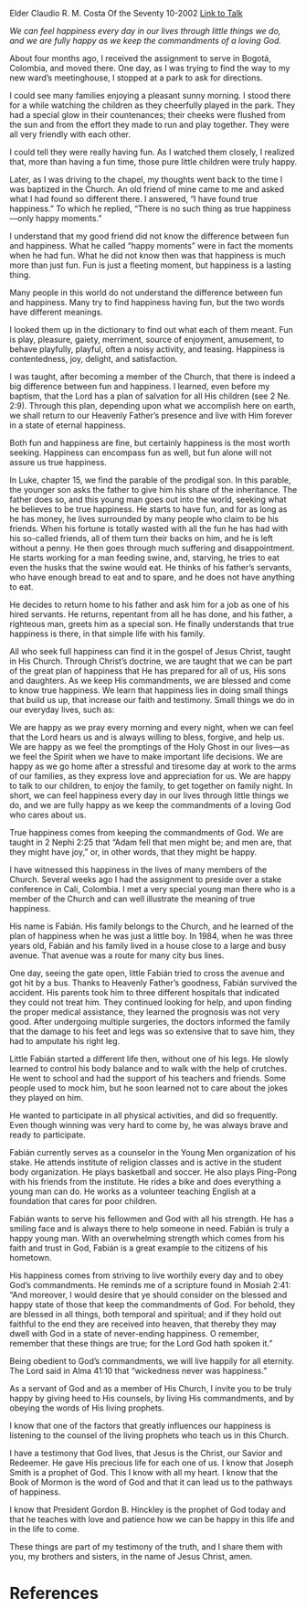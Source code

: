 Elder Claudio R. M. Costa
Of the Seventy
10-2002
[Link to Talk](https://www.churchofjesuschrist.org/study/general-conference/2002/10/fun-and-happiness?lang=eng)

_We can feel happiness every day in our lives through little things we do, and we are fully happy as we keep the commandments of a loving God._

About four months ago, I received the assignment to serve in Bogotá, Colombia, and moved there. One day, as I was trying to find the way to my new ward’s meetinghouse, I stopped at a park to ask for directions.

I could see many families enjoying a pleasant sunny morning. I stood there for a while watching the children as they cheerfully played in the park. They had a special glow in their countenances; their cheeks were flushed from the sun and from the effort they made to run and play together. They were all very friendly with each other.

I could tell they were really having fun. As I watched them closely, I realized that, more than having a fun time, those pure little children were truly happy.

Later, as I was driving to the chapel, my thoughts went back to the time I was baptized in the Church. An old friend of mine came to me and asked what I had found so different there. I answered, “I have found true happiness.” To which he replied, “There is no such thing as true happiness—only happy moments.”

I understand that my good friend did not know the difference between fun and happiness. What he called “happy moments” were in fact the moments when he had fun. What he did not know then was that happiness is much more than just fun. Fun is just a fleeting moment, but happiness is a lasting thing.

Many people in this world do not understand the difference between fun and happiness. Many try to find happiness having fun, but the two words have different meanings.

I looked them up in the dictionary to find out what each of them meant. Fun is play, pleasure, gaiety, merriment, source of enjoyment, amusement, to behave playfully, playful, often a noisy activity, and teasing. Happiness is contentedness, joy, delight, and satisfaction.

I was taught, after becoming a member of the Church, that there is indeed a big difference between fun and happiness. I learned, even before my baptism, that the Lord has a plan of salvation for all His children (see 2 Ne. 2:9). Through this plan, depending upon what we accomplish here on earth, we shall return to our Heavenly Father’s presence and live with Him forever in a state of eternal happiness.

Both fun and happiness are fine, but certainly happiness is the most worth seeking. Happiness can encompass fun as well, but fun alone will not assure us true happiness.

In Luke, chapter 15, we find the parable of the prodigal son. In this parable, the younger son asks the father to give him his share of the inheritance. The father does so, and this young man goes out into the world, seeking what he believes to be true happiness. He starts to have fun, and for as long as he has money, he lives surrounded by many people who claim to be his friends. When his fortune is totally wasted with all the fun he has had with his so-called friends, all of them turn their backs on him, and he is left without a penny. He then goes through much suffering and disappointment. He starts working for a man feeding swine, and, starving, he tries to eat even the husks that the swine would eat. He thinks of his father’s servants, who have enough bread to eat and to spare, and he does not have anything to eat.

He decides to return home to his father and ask him for a job as one of his hired servants. He returns, repentant from all he has done, and his father, a righteous man, greets him as a special son. He finally understands that true happiness is there, in that simple life with his family.

All who seek full happiness can find it in the gospel of Jesus Christ, taught in His Church. Through Christ’s doctrine, we are taught that we can be part of the great plan of happiness that He has prepared for all of us, His sons and daughters. As we keep His commandments, we are blessed and come to know true happiness. We learn that happiness lies in doing small things that build us up, that increase our faith and testimony. Small things we do in our everyday lives, such as:

We are happy as we pray every morning and every night, when we can feel that the Lord hears us and is always willing to bless, forgive, and help us. We are happy as we feel the promptings of the Holy Ghost in our lives—as we feel the Spirit when we have to make important life decisions. We are happy as we go home after a stressful and tiresome day at work to the arms of our families, as they express love and appreciation for us. We are happy to talk to our children, to enjoy the family, to get together on family night. In short, we can feel happiness every day in our lives through little things we do, and we are fully happy as we keep the commandments of a loving God who cares about us.

True happiness comes from keeping the commandments of God. We are taught in 2 Nephi 2:25 that “Adam fell that men might be; and men are, that they might have joy,” or, in other words, that they might be happy.

I have witnessed this happiness in the lives of many members of the Church. Several weeks ago I had the assignment to preside over a stake conference in Cali, Colombia. I met a very special young man there who is a member of the Church and can well illustrate the meaning of true happiness.

His name is Fabián. His family belongs to the Church, and he learned of the plan of happiness when he was just a little boy. In 1984, when he was three years old, Fabián and his family lived in a house close to a large and busy avenue. That avenue was a route for many city bus lines.

One day, seeing the gate open, little Fabián tried to cross the avenue and got hit by a bus. Thanks to Heavenly Father’s goodness, Fabián survived the accident. His parents took him to three different hospitals that indicated they could not treat him. They continued looking for help, and upon finding the proper medical assistance, they learned the prognosis was not very good. After undergoing multiple surgeries, the doctors informed the family that the damage to his feet and legs was so extensive that to save him, they had to amputate his right leg.

Little Fabián started a different life then, without one of his legs. He slowly learned to control his body balance and to walk with the help of crutches. He went to school and had the support of his teachers and friends. Some people used to mock him, but he soon learned not to care about the jokes they played on him.

He wanted to participate in all physical activities, and did so frequently. Even though winning was very hard to come by, he was always brave and ready to participate.

Fabián currently serves as a counselor in the Young Men organization of his stake. He attends institute of religion classes and is active in the student body organization. He plays basketball and soccer. He also plays Ping-Pong with his friends from the institute. He rides a bike and does everything a young man can do. He works as a volunteer teaching English at a foundation that cares for poor children.

Fabián wants to serve his fellowmen and God with all his strength. He has a smiling face and is always there to help someone in need. Fabián is truly a happy young man. With an overwhelming strength which comes from his faith and trust in God, Fabián is a great example to the citizens of his hometown.

His happiness comes from striving to live worthily every day and to obey God’s commandments. He reminds me of a scripture found in Mosiah 2:41: “And moreover, I would desire that ye should consider on the blessed and happy state of those that keep the commandments of God. For behold, they are blessed in all things, both temporal and spiritual; and if they hold out faithful to the end they are received into heaven, that thereby they may dwell with God in a state of never-ending happiness. O remember, remember that these things are true; for the Lord God hath spoken it.”

Being obedient to God’s commandments, we will live happily for all eternity. The Lord said in Alma 41:10 that “wickedness never was happiness.”

As a servant of God and as a member of His Church, I invite you to be truly happy by giving heed to His counsels, by living His commandments, and by obeying the words of His living prophets.

I know that one of the factors that greatly influences our happiness is listening to the counsel of the living prophets who teach us in this Church.

I have a testimony that God lives, that Jesus is the Christ, our Savior and Redeemer. He gave His precious life for each one of us. I know that Joseph Smith is a prophet of God. This I know with all my heart. I know that the Book of Mormon is the word of God and that it can lead us to the pathways of happiness.

I know that President Gordon B. Hinckley is the prophet of God today and that he teaches with love and patience how we can be happy in this life and in the life to come.

These things are part of my testimony of the truth, and I share them with you, my brothers and sisters, in the name of Jesus Christ, amen.

# References

